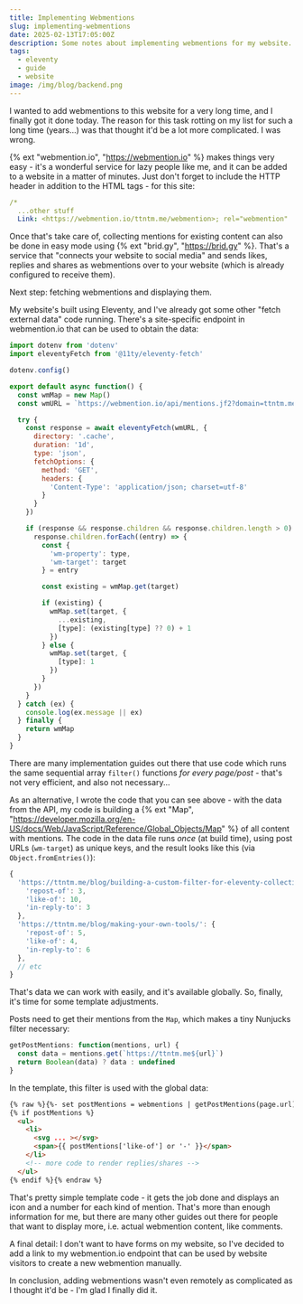 ```yaml
---
title: Implementing Webmentions
slug: implementing-webmentions
date: 2025-02-13T17:05:00Z
description: Some notes about implementing webmentions for my website.
tags:
  - eleventy
  - guide
  - website
image: /img/blog/backend.png
---
```


I wanted to add webmentions to this website for a very long time, and I finally got it done today. The reason for this task rotting on my list for such a long time (years...) was that thought it'd be a lot more complicated. I was wrong.

{% ext "webmention.io", "https://webmention.io" %} makes things very easy - it's a wonderful service for lazy people like me, and it can be added to a website in a matter of minutes. Just don't forget to include the HTTP header in addition to the HTML tags - for this site:

```yaml
/*
  ...other stuff
  Link: <https://webmention.io/ttntm.me/webmention>; rel="webmention"
```

Once that's take care of, collecting mentions for existing content can also be done in easy mode using {% ext "brid.gy", "https://brid.gy" %}. That's a service that "connects your website to social media" and sends likes, replies and shares as webmentions over to your website (which is already configured to receive them).

Next step: fetching webmentions and displaying them.

My website's built using Eleventy, and I've already got some other "fetch external data" code running. There's a site-specific endpoint in <span>webmention.io</span> that can be used to obtain the data:

```js
import dotenv from 'dotenv'
import eleventyFetch from '@11ty/eleventy-fetch'

dotenv.config()

export default async function() {
  const wmMap = new Map()
  const wmURL = `https://webmention.io/api/mentions.jf2?domain=ttntm.me&token=${process.env.WM_TOKEN}&per-page=1000`

  try {
    const response = await eleventyFetch(wmURL, {
      directory: '.cache',
      duration: '1d',
      type: 'json',
      fetchOptions: {
        method: 'GET',
        headers: {
          'Content-Type': 'application/json; charset=utf-8'
        }
      }
    })

    if (response && response.children && response.children.length > 0) {
      response.children.forEach((entry) => {
        const {
          'wm-property': type,
          'wm-target': target
        } = entry

        const existing = wmMap.get(target)

        if (existing) {
          wmMap.set(target, {
            ...existing,
            [type]: (existing[type] ?? 0) + 1
          })
        } else {
          wmMap.set(target, {
            [type]: 1
          })
        }
      })
    }
  } catch (ex) {
    console.log(ex.message || ex)
  } finally {
    return wmMap
  }
}
```

There are many implementation guides out there that use code which runs the same sequential array `filter()` functions _for every page/post_ - that's not very efficient, and also not necessary...

As an alternative, I wrote the code that you can see above - with the data from the API, my code is building a {% ext "Map", "https://developer.mozilla.org/en-US/docs/Web/JavaScript/Reference/Global_Objects/Map" %} of all content with mentions. The code in the data file runs _once_ (at build time), using post URLs (`wm-target`) as unique keys, and the result looks like this (via `Object.fromEntries()`):

```js
{
  'https://ttntm.me/blog/building-a-custom-filter-for-eleventy-collections/': {
    'repost-of': 3,
    'like-of': 10,
    'in-reply-to': 3
  },
  'https://ttntm.me/blog/making-your-own-tools/': {
    'repost-of': 5,
    'like-of': 4,
    'in-reply-to': 6
  },
  // etc
}
```

That's data we can work with easily, and it's available globally. So, finally, it's time for some template adjustments.

Posts need to get their mentions from the `Map`, which makes a tiny Nunjucks filter necessary:

```js
getPostMentions: function(mentions, url) {
  const data = mentions.get(`https://ttntm.me${url}`)
  return Boolean(data) ? data : undefined
}
```

In the template, this filter is used with the global data:

```html
{% raw %}{%- set postMentions = webmentions | getPostMentions(page.url) -%}
{% if postMentions %}
  <ul>
    <li>
      <svg ... ></svg>
      <span>{{ postMentions['like-of'] or '-' }}</span>
    </li>
    <!-- more code to render replies/shares -->
  </ul>
{% endif %}{% endraw %}
```

That's pretty simple template code - it gets the job done and displays an icon and a number for each kind of mention. That's more than enough information for me, but there are many other guides out there for people that want to display more, i.e. actual webmention content, like comments.

A final detail: I don't want to have forms on my website, so I've decided to add a link to my <span>webmention.io</span> endpoint that can be used by website visitors to create a new webmention manually.

In conclusion, adding webmentions wasn't even remotely as complicated as I thought it'd be - I'm glad I finally did it.
